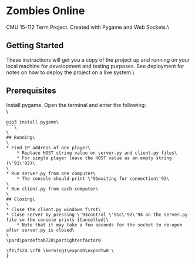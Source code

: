 # Zombies Online

CMU 15-112 Term Project. Created with Pygame and Web Sockets.\

## Getting Started

These instructions will get you a copy of the project up and running on your local machine for development and testing purposes. See deployment for notes on how to deploy the project on a live system.\

## Prerequisites

Install pygame. Open the terminal and enter the following:\
\
```\
pip3 install pygame\
```\
\
## Running\
\
* Find IP address of one player\
	* Replace HOST string value on server.py and client.py files\
	* For single player leave the HOST value as an empty string (\'91\'92)\
\
* Run server.py from one computer\
	* The console should print \'91waiting for connection\'92\
\
* Run client.py from each computer\
\
## Closing\
\
* Close the client.py windows first\
* Close server by pressing \'93control \'91c\'92\'94 on the server.py file so the console prints [Cancelled]\
	* Note that it may take a few seconds for the socket to re-open after server.py is closed\
\
\pard\pardeftab720\partightenfactor0

\f1\fs24 \cf0 \kerning1\expnd0\expndtw0 \
}
